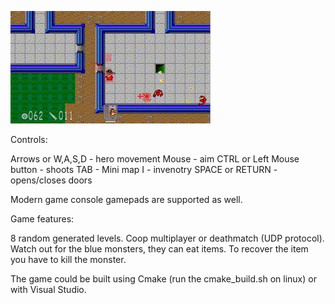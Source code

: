 ![gameplay](wd.gif)

Controls:

Arrows or W,A,S,D - hero movement
Mouse - aim
CTRL or Left Mouse button - shoots
TAB - Mini map
I - invenotry
SPACE or RETURN - opens/closes doors

Modern game console gamepads are supported as well.


Game features:

8 random generated levels. 
Coop multiplayer or deathmatch (UDP protocol).
Watch out for the blue monsters, they can eat items. To recover the item you have to kill the monster.

The game could be built using Cmake (run the cmake_build.sh on linux) or with Visual Studio.
